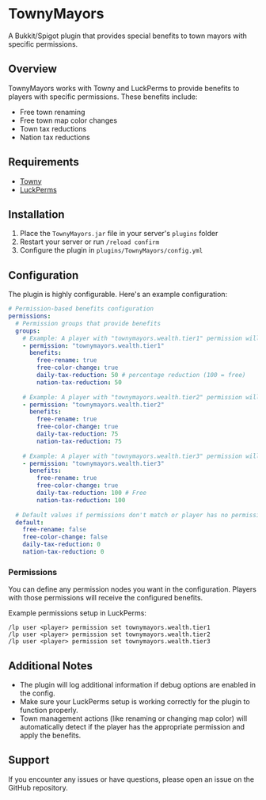 # TownyMayors

A Bukkit/Spigot plugin that provides special benefits to town mayors with specific permissions.

## Overview

TownyMayors works with Towny and LuckPerms to provide benefits to players with specific permissions. These benefits include:

- Free town renaming
- Free town map color changes
- Town tax reductions
- Nation tax reductions

## Requirements

- [Towny](https://github.com/TownyAdvanced/Towny)
- [LuckPerms](https://luckperms.net/)

## Installation

1. Place the `TownyMayors.jar` file in your server's `plugins` folder
2. Restart your server or run `/reload confirm`
3. Configure the plugin in `plugins/TownyMayors/config.yml`

## Configuration

The plugin is highly configurable. Here's an example configuration:

```yaml
# Permission-based benefits configuration
permissions:
  # Permission groups that provide benefits
  groups:
    # Example: A player with "townymayors.wealth.tier1" permission will get these benefits
    - permission: "townymayors.wealth.tier1"
      benefits:
        free-rename: true
        free-color-change: true
        daily-tax-reduction: 50 # percentage reduction (100 = free)
        nation-tax-reduction: 50
    
    # Example: A player with "townymayors.wealth.tier2" permission will get these benefits
    - permission: "townymayors.wealth.tier2"
      benefits:
        free-rename: true
        free-color-change: true
        daily-tax-reduction: 75
        nation-tax-reduction: 75
    
    # Example: A player with "townymayors.wealth.tier3" permission will get these benefits  
    - permission: "townymayors.wealth.tier3"
      benefits:
        free-rename: true
        free-color-change: true
        daily-tax-reduction: 100 # Free
        nation-tax-reduction: 100
  
  # Default values if permissions don't match or player has no permission
  default:
    free-rename: false
    free-color-change: false
    daily-tax-reduction: 0
    nation-tax-reduction: 0
```

### Permissions

You can define any permission nodes you want in the configuration. Players with those permissions will receive the configured benefits.

Example permissions setup in LuckPerms:

```
/lp user <player> permission set townymayors.wealth.tier1
/lp user <player> permission set townymayors.wealth.tier2
/lp user <player> permission set townymayors.wealth.tier3
```

## Additional Notes

- The plugin will log additional information if debug options are enabled in the config.
- Make sure your LuckPerms setup is working correctly for the plugin to function properly.
- Town management actions (like renaming or changing map color) will automatically detect if the player has the appropriate permission and apply the benefits.

## Support

If you encounter any issues or have questions, please open an issue on the GitHub repository.